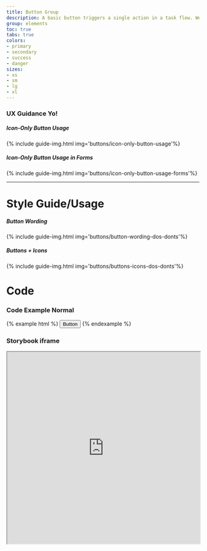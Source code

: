 ```yaml
---
title: Button Group
description: A basic button triggers a single action in a task flow. We use three types of button styles primary, secondary, and tertiary. We use these in different combinations to guide users to continue and complete tasks.
group: elements
toc: true
tabs: true
colors:
- primary
- secondary
- success
- danger
sizes:
- xs
- sm
- lg
- xl
---
```



<div class="tab-content active" id="design" markdown="1">

### UX Guidance Yo!

##### Icon-Only Button Usage
{% include guide-img.html img='buttons/icon-only-button-usage'%} 

##### Icon-Only Button Usage in Forms
{% include guide-img.html img='buttons/icon-only-button-usage-forms'%} 


<hr>

# Style Guide/Usage

##### Button Wording
{% include guide-img.html img='buttons/button-wording-dos-donts'%} 

##### Buttons + Icons
{% include guide-img.html img='buttons/buttons-icons-dos-donts'%}

</div>

<div class="tab-content" id="code" markdown="1">

# Code

### Code Example Normal
{% example html %}
  <button type="button" class="c-btn c-btn-primary">Button</button>
{% endexample %}

### Storybook iframe
<iframe title="storybook" width="100%" height="500px" src="https://pages.code.ipreo.com/josh-easter/storybook-demo/?path=/story/basic-elements--avatar&full=0&addons=1&stories=0&panelRight=0&addonPanel=storybooks%2Fstorybook-addon-knobs"></iframe>

</div>

